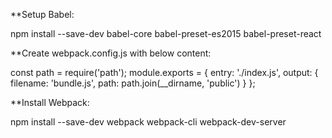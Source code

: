 **Setup Babel:

npm install --save-dev babel-core babel-preset-es2015 babel-preset-react

**Create webpack.config.js with below content:

const path = require('path');
module.exports = {
  entry: './index.js',
  output: {
    filename: 'bundle.js',
    path: path.join(\_\_dirname, 'public')
  }
};

**Install Webpack:

npm install --save-dev webpack webpack-cli webpack-dev-server
